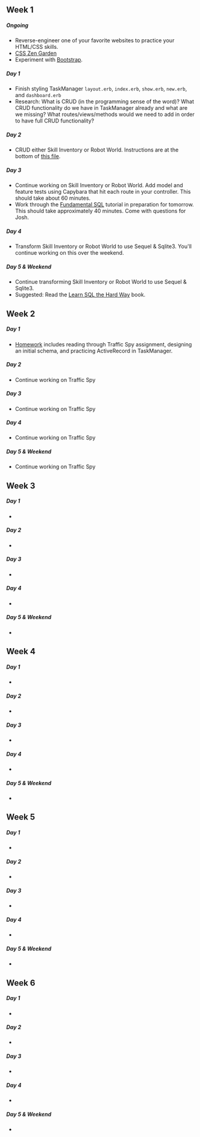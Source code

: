 ## Week 1

##### Ongoing
  * Reverse-engineer one of your favorite websites to practice your HTML/CSS skills.
  * [CSS Zen Garden](http://www.csszengarden.com/)
  * Experiment with [Bootstrap](http://getbootstrap.com/). 

##### Day 1
  * Finish styling TaskManager `layout.erb`, `index.erb`, `show.erb`, `new.erb`, and `dashboard.erb`
  * Research: What is CRUD (in the programming sense of the word)? What CRUD functionality do we have in TaskManager already and what are we missing? What routes/views/methods would we need to add in order to have full CRUD functionality?

##### Day 2
  * CRUD either Skill Inventory or Robot World. Instructions are at the bottom of [this file](https://github.com/turingschool/lesson_plans/blob/master/ruby_02-web_applications_with_ruby/crud_sinatra.markdown).

##### Day 3
  * Continue working on Skill Inventory or Robot World. Add model and feature tests using Capybara that hit each route in your controller. This should take about 60 minutes. 
  * Work through the [Fundamental SQL](http://tutorials.jumpstartlab.com/topics/sql/fundamental_sql.html) tutorial in preparation for tomorrow. This should take approximately 40 minutes. Come with questions for Josh. 

##### Day 4
  * Transform Skill Inventory or Robot World to use Sequel & Sqlite3. You'll continue working on this over the weekend. 

##### Day 5 & Weekend
  * Continue transforming Skill Inventory or Robot World to use Sequel & Sqlite3.
  * Suggested: Read the [Learn SQL the Hard Way](http://sql.learncodethehardway.org/book/) book. 

## Week 2

##### Day 1
  * [Homework](https://github.com/turingschool/challenges/blob/master/active_record_and_database_design.markdown) includes reading through Traffic Spy assignment, designing an initial schema, and practicing ActiveRecord in TaskManager. 

##### Day 2
  * Continue working on Traffic Spy

##### Day 3
  * Continue working on Traffic Spy

##### Day 4
  * Continue working on Traffic Spy

##### Day 5 & Weekend
  * Continue working on Traffic Spy

## Week 3

##### Day 1
  * 

##### Day 2
  * 

##### Day 3
  * 

##### Day 4
  * 

##### Day 5 & Weekend
  * 

## Week 4

##### Day 1
  * 

##### Day 2
  * 

##### Day 3
  * 

##### Day 4
  * 

##### Day 5 & Weekend
  * 

## Week 5

##### Day 1
  * 

##### Day 2
  * 

##### Day 3
  * 

##### Day 4
  * 

##### Day 5 & Weekend
  * 

## Week 6

##### Day 1
  * 

##### Day 2
  * 

##### Day 3
  * 

##### Day 4
  * 

##### Day 5 & Weekend
  * 

